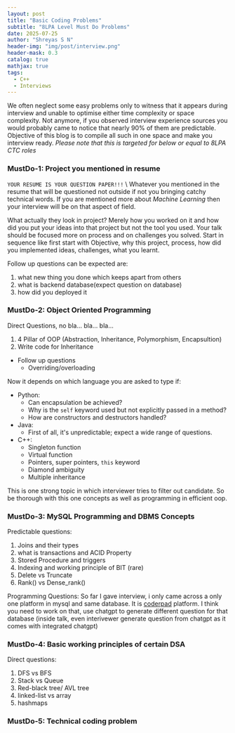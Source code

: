 ```yaml
---
layout: post
title: "Basic Coding Problems"
subtitle: "8LPA Level Must Do Problems"
date: 2025-07-25
author: "Shreyas S N"
header-img: "img/post/interview.png"
header-mask: 0.3
catalog: true
mathjax: true
tags:
  - C++
  - Interviews
---
```


We often neglect some easy problems only to witness that it appears during interview and unable to optimise either $\text{time complexity}$ or $\text{space complexity}$. Not anymore, if you observed interview experience sources you would probably came to notice that nearly 90% of them are predictable.
Objective of this blog is to compile all such in one space and make you interview ready. _Please note that this is targeted for below or equal to 8LPA CTC roles_ 

### MustDo-1: Project you mentioned in resume
`YOUR RESUME IS YOUR QUESTION PAPER!!!` \\
Whatever you mentioned in the resume that will be questioned not outside if not you bringing catchy technical words. If you are mentioned more about _Machine Learning_ then your interview will be on that aspect of field. 

What actually they look in project?
Merely how you worked on it and how did you put your ideas into that project but not the tool you used. Your talk should be focused more on process and  on challenges you solved. Start in sequence like first start with Objective, why this project, process, how did you implemented ideas, challenges, what you learnt.

Follow up questions can be expected are: 
1. what new thing you done which keeps apart from others 
2. what is backend database(expect question on database) 
3. how did you deployed it


### MustDo-2: Object Oriented Programming
Direct Questions, no bla... bla... bla...
1. 4 Pillar of OOP (Abstraction, Inheritance, Polymorphism, Encapsultion)
2. Write code for Inheritance
  - Follow up questions
    - Overriding/overloading

Now it depends on which language you are asked to type 
if:
  - Python:
    - Can encapsulation be achieved?
    - Why is the `self` keyword used but not explicitly passed in a method?
    - How are constructors and destructors handled?
  - Java:
    - First of all, it's unpredictable; expect a wide range of questions.
  - C++:
    - Singleton function
    - Virtual function
    - Pointers, super pointers, `this` keyword
    - Diamond ambiguity
    - Multiple inheritance


This is one strong topic in which interviewer tries to filter out candidate. So be thorough with this one concepts as well as programming in efficient oop.

### MustDo-3: MySQL Programming and DBMS Concepts
Predictable questions:
1. Joins and their types
2. what is transactions and ACID Property
3. Stored Procedure and triggers
4. Indexing and working principle of BIT (rare)
5. Delete vs Truncate
6. Rank() vs Dense_rank()

Programming Questions:
So far I gave interview, i only came across a only one platform in mysql and same database. It is [coderpad](https://coderpad.io/) platform. I think you need to work on that, use chatgpt to generate different question for that database (inside talk, even interivewer generate question from chatgpt as it comes with integrated chatgpt) 

### MustDo-4: Basic working principles of certain DSA
Direct questions:
1. DFS vs BFS
2. Stack vs Queue
3. Red-black tree/ AVL tree
4. linked-list vs array
5. hashmaps

### MustDo-5: Technical coding problem
